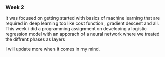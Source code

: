 ### Week 2 

It was focused on getting started with basics of machine learning that are required in deep learning too like cost function , gradient descent and all.
This week i did a programming assignment on developing a logistic regression model with an apporach of a neural network where we treated the diffrent phases as layers

I will update more when it comes in my mind.
